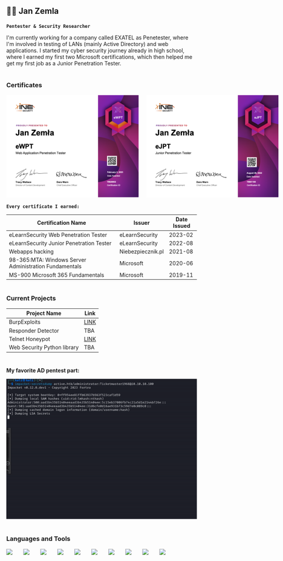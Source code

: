 ## 🕺🏼 Jan Zemla

**`Pentester & Security Researcher`**

I'm currently working for a company called EXATEL as Penetester, where I'm involved in testing of LANs (mainly Active Directory) and web applications. I started my cyber security journey already in high school, where I earned my first two Microsoft certifications, which then helped me get my first job as a Junior Penetration Tester.

#

### Certificates

<div style="display: flex;">
<img src="./ewpt.png" width="350px" style="padding-right:20px;">
<img src="./ejpt.png" width="350px">
</div>

**`Every certificate I earned:`**

<table>
  <thead>
    <tr>
      <th>Certification Name</th>
      <th>Issuer</th>
      <th>Date Issued</th>
    </tr>
  </thead>
  <tbody>
    <tr>
      <td>eLearnSecurity Web Penetration Tester</td>
      <td>eLearnSecurity</td>
      <td>2023-02</td>
    </tr>
    <tr>
      <td>eLearnSecurity Junior Penetration Tester</td>
      <td>eLearnSecurity</td>
      <td>2022-08</td>
    </tr>
    <tr>
      <td>Webapps hacking</td>
      <td>Niebezpiecznik.pl</td>
      <td>2021-08</td>
    </tr>
    <tr>
      <td>98-365:MTA: Windows Server Administration Fundamentals</td>
      <td>Microsoft</td>
      <td>2020-06</td>
    </tr>
     <tr>
      <td>MS-900 Microsoft 365 Fundamentals</td>
      <td>Microsoft</td>
      <td>2019-11</td>
    </tr>
  </tbody>
</table>

#

### Current Projects

<table>
  <thead>
    <tr>
      <th>Project Name</th>
      <th>Link</th>
    </tr>
  </thead>
  <tbody>
    <tr>
      <td>BurpExploits</td>
      <td><a href="https://github.com/zemler/BurpExploits">LINK</a></td>
    </tr>
    <tr>
      <td>Responder Detector</td>
      <td>TBA</td>
    </tr>
    <tr>
      <td>Telnet Honeypot</td>
      <td><a href="https://github.com/zemler/FalseTel">LINK</a></td>
    </tr>
    <tr>
      <td>Web Security Python library</td>
      <td>TBA</td>
    </tr>
  </tbody>
</table>

#

**My favorite AD pentest part:**

<div>
    <img src="./secretsdump.gif"/>
</div>

#

### Languages and Tools

<img align="left" width="35px" style="padding-right:10px;" src="https://cdn.jsdelivr.net/gh/devicons/devicon@latest/icons/python/python-original-wordmark.svg" />
<img align="left" width="35px" style="padding-right:10px;" src="https://cdn.jsdelivr.net/gh/devicons/devicon@latest/icons/c/c-original.svg" />
<img align="left" width="35px" style="padding-right:10px;" src="https://cdn.jsdelivr.net/gh/devicons/devicon@latest/icons/linux/linux-original.svg" />
<img align="left" width="35px" style="padding-right:10px;" src="https://cdn.jsdelivr.net/gh/devicons/devicon@latest/icons/windows11/windows11-original-wordmark.svg" />
<img align="left" width="35px" style="padding-right:10px;" src="https://cdn.jsdelivr.net/gh/devicons/devicon@latest/icons/bash/bash-original.svg" />
<img align="left" width="35px" style="padding-right:10px;" src="https://cdn.jsdelivr.net/gh/devicons/devicon@latest/icons/powershell/powershell-original.svg" />
<img align="left" width="35px" style="padding-right:10px;" src="https://cdn.jsdelivr.net/gh/devicons/devicon@latest/icons/php/php-original.svg" />
<img align="left" width="35px" style="padding-right:10px;" src="https://avatars.githubusercontent.com/u/144470396?s=48&v=4" />
<img align="left" width="35px" style="padding-right:10px;" src="https://avatars.githubusercontent.com/u/25502277?s=48&v=4" />
<img align="left" width="35px" style="padding-right:10px;" src="https://avatars.githubusercontent.com/u/63385?s=48&v=4" />
